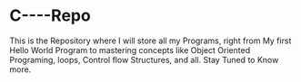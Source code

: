 # C----Repo
This is the Repository where I will store all my Programs, right from My first Hello World Program to mastering concepts like Object Oriented Programing, loops, Control flow Structures, and all. Stay Tuned to Know more.
